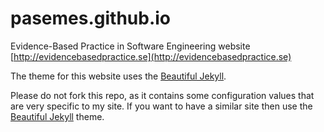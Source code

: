 # pasemes.github.io

Evidence-Based Practice in Software Engineering website [http://evidencebasedpractice.se](http://evidencebasedpractice.se)

The theme for this website uses the [Beautiful Jekyll](http://deanattali.com/beautiful-jekyll/).

Please do not fork this repo, as it contains some configuration values that are very specific to my site. If you want to have a similar site then use the [Beautiful Jekyll](https://github.com/daattali/beautiful-jekyll) theme.
